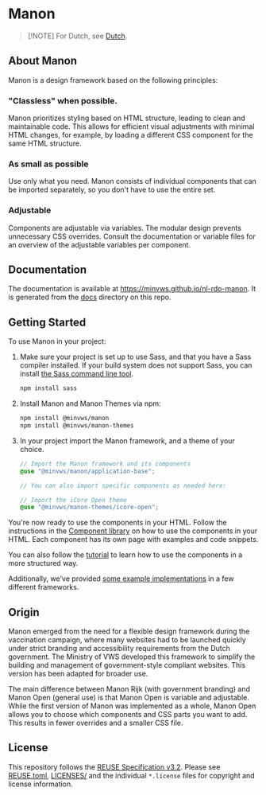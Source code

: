 # Manon

> [!NOTE] For Dutch, see [Dutch](README.md).

## About Manon

Manon is a design framework based on the following principles:

### "Classless" when possible.

Manon prioritizes styling based on HTML structure, leading to clean and
maintainable code. This allows for efficient visual adjustments with minimal
HTML changes, for example, by loading a different CSS component for the same
HTML structure.

### As small as possible

Use only what you need. Manon consists of individual components that can be
imported separately, so you don't have to use the entire set.

### Adjustable

Components are adjustable via variables. The modular design prevents unnecessary
CSS overrides. Consult the documentation or variable files for an overview of
the adjustable variables per component.

## Documentation

The documentation is available at https://minvws.github.io/nl-rdo-manon. It is
generated from the [docs](./docs) directory on this repo.

## Getting Started

To use Manon in your project:

1.  Make sure your project is set up to use Sass, and that you have a Sass
    compiler installed. If your build system does not support Sass, you can
    install
    [the Sass command line tool](https://sass-lang.com/documentation/cli/dart-sass/).

    ```bash
    npm install sass
    ```

2.  Install Manon and Manon Themes via npm:

    ```bash
    npm install @minvws/manon
    npm install @minvws/manon-themes
    ```

3.  In your project import the Manon framework, and a theme of your choice.

    ```scss
    // Import the Manon framework and its components
    @use "@minvws/manon/application-base";

    // You can also import specific components as needed here:

    // Import the iCore Open theme
    @use "@minvws/manon-themes/icore-open";
    ```

You're now ready to use the components in your HTML. Follow the instructions in
the [Component library](https://minvws.github.io/nl-rdo-manon/components) on how
to use the components in your HTML. Each component has its own page with
examples and code snippets.

You can also follow the
[tutorial](https://github.com/minvws/nl-rdo-manon/tree/main/examples/tutorial)
to learn how to use the components in a more structured way.

Additionally, we've provided
[some example implementations](https://github.com/minvws/nl-rdo-manon/tree/main/examples/)
in a few different frameworks.

## Origin

Manon emerged from the need for a flexible design framework during the
vaccination campaign, where many websites had to be launched quickly under
strict branding and accessibility requirements from the Dutch government. The
Ministry of VWS developed this framework to simplify the building and management
of government-style compliant websites. This version has been adapted for
broader use.

The main difference between Manon Rijk (with government branding) and Manon Open
(general use) is that Manon Open is variable and adjustable. While the first
version of Manon was implemented as a whole, Manon Open allows you to choose
which components and CSS parts you want to add. This results in fewer overrides
and a smaller CSS file.

## License

This repository follows the
[REUSE Specification v3.2](https://reuse.software/spec/). Please see
[REUSE.toml](./REUSE.toml), [LICENSES/](./LICENSES/) and the individual
`*.license` files for copyright and license information.

